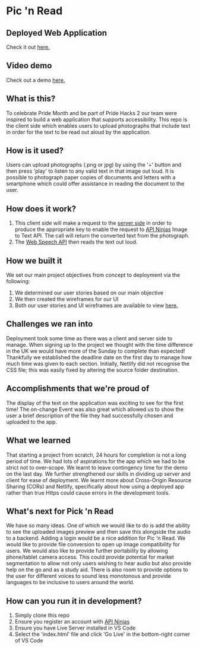 # Pic 'n Read

## Deployed Web Application
Check it out [here.](https://pic-n-read.netlify.app/)

## Video demo
Check out a demo [here.](https://youtu.be/PPYIagGXU58)

## What is this?
To celebrate Pride Month and be part of Pride Hacks 2 our team were inspired to build a web application that supports accessibility. This repo is the client side which enables users to upload photographs that include text in order for the text to be read out aloud by the application. 

## How is it used?
Users can upload photographs (.png or jpg) by using the '+' button and then press 'play' to listen to any valid text in that image out loud. It is possible to photograph paper copies of documents and letters with a smartphone which could offer assistance in reading the document to the user.

## How does it work?
1. This client side will make a request to the [server side](https://github.com/NealLyonsWake/pic-n-read-server) in order to produce the appropriate key to enable the request to [API Ninjas](https://api-ninjas.com/) Image to Text API. The call will return the converted text from the photograph.
2. The [Web Speech API](https://developer.mozilla.org/en-US/docs/Web/API/Web_Speech_API) then reads the text out loud.

## How we built it
We set our main project objectives from concept to deployment via the following:
  1. We determined our user stories based on our main objective
  2. We then created the wireframes for our UI
  3. Both our user stories and UI wireframes are available to view <a href="https://miro.com/app/board/uXjVOqCuhIo=/?share_link_id=884894788321" target="_blank">here.</a>

## Challenges we ran into
Deployment took some time as there was a client and server side to manage. When signing up to the
project we thought with the time difference in the UK we would have more of the Sunday to
complete than expected! Thankfully we established the deadline date on the first day to manage
how much time was given to each section.
Initially, Netlify did not recognise the CSS file; this was easily fixed by altering the source folder
destination.

## Accomplishments that we're proud of
The display of the text on the application was exciting to see for the first time!
The on-change Event was also great which allowed us to show the user a brief description of the file
they had successfully chosen and uploaded to the app.

## What we learned
That starting a project from scratch, 24 hours for completion is not a long period of time. We
had lots of aspirations for the app which we had to be strict not to over-scope. We learnt to leave
contingency time for the demo on the last day. We further strengthened our skills in dividing up
server and client for ease of deployment.
We learnt more about Cross-Origin Resource Sharing (CORs) and Netlify, specifically about how using
a deployed app rather than true Https could cause errors in the development tools.

## What's next for Pick 'n Read
We have so many ideas. One of which we would like to do is add the ability to see the uploaded
images preview and then save this alongside the audio to a backend. Adding a login would be a nice
addition for Pic ‘n Read. We would like to provide file conversion to open up image compatibility for
users. We would also like to provide further portability by allowing phone/tablet camera access. This
could provide potential for market segmentation to allow not only users wishing to hear audio but
also provide help on the go and as a study aid. There is also room to provide options to the user for
different voices to sound less monotonous and provide languages to be inclusive to users around the
world.

## How can you run it in development?
1. Simply clone this repo
2. Ensure you register an account with [API Ninjas](https://api-ninjas.com/)
3. Ensure you have Live Server installed in VS Code
4. Select the 'index.html' file and click 'Go Live' in the bottom-right corner of VS Code
